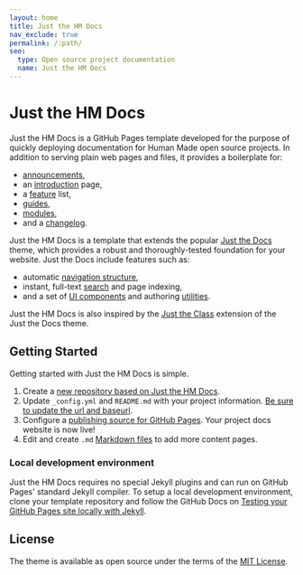 ```yaml
---
layout: home
title: Just the HM Docs
nav_exclude: true
permalink: /:path/
seo:
  type: Open source project documentation
  name: Just the HM Docs
---
```


# Just the HM Docs

Just the HM Docs is a GitHub Pages template developed for the purpose of quickly deploying documentation for Human Made open source projects. In addition to serving plain web pages and files, it provides a boilerplate for:

- [announcements](announcements.md),
- an [introduction](introduction.md) page,
- a [feature](features.md) list,
- [guides](guides.md),
- [modules](modules.md),
- and a [changelog](changelog.md).

Just the HM Docs is a template that extends the popular [Just the Docs](https://github.com/just-the-docs/just-the-docs) theme, which provides a robust and thoroughly-tested foundation for your website. Just the Docs include features such as:

- automatic [navigation structure](https://just-the-docs.github.io/just-the-docs/docs/navigation-structure/),
- instant, full-text [search](https://just-the-docs.github.io/just-the-docs/docs/search/) and page indexing,
- and a set of [UI components](https://just-the-docs.github.io/just-the-docs/docs/ui-components) and authoring [utilities](https://just-the-docs.github.io/just-the-docs/docs/utilities).

Just the HM Docs is also inspired by the [Just the Class](https://github.com/kevinlin1/just-the-class) extension of the Just the Docs theme.

## Getting Started

Getting started with Just the HM Docs is simple.

1. Create a [new repository based on Just the HM Docs](https://github.com/humanmade/just-the-hm-docs/generate).
1. Update `_config.yml` and `README.md` with your project information. [Be sure to update the url and baseurl](https://mademistakes.com/mastering-jekyll/site-url-baseurl/).
1. Configure a [publishing source for GitHub Pages](https://help.github.com/en/articles/configuring-a-publishing-source-for-github-pages). Your project docs website is now live!
1. Edit and create `.md` [Markdown files](https://guides.github.com/features/mastering-markdown/) to add more content pages.

### Local development environment

Just the HM Docs requires no special Jekyll plugins and can run on GitHub Pages' standard Jekyll compiler. To setup a local development environment, clone your template repository and follow the GitHub Docs on [Testing your GitHub Pages site locally with Jekyll](https://docs.github.com/en/pages/setting-up-a-github-pages-site-with-jekyll/testing-your-github-pages-site-locally-with-jekyll).

## License

The theme is available as open source under the terms of the [MIT License](http://opensource.org/licenses/MIT).
